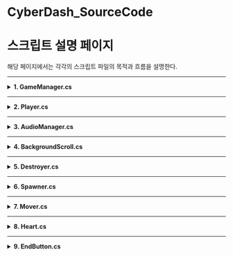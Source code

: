 # CyberDash_SourceCode

# 스크립트 설명 페이지

해당 페이지에서는 각각의 스크립트 파일의 목적과 흐름을 설명한다.

---

<details>
<summary><strong>1. GameManager.cs</strong></summary>

[GameManager Script]

### 목적:
게임의 전체적인 흐름을 관리하며, 게임 상태(인트로, 플레이 중, 사망)를 제어하고 점수 계산, 최고 점수 저장, 게임 속도 조절을 담당하는 클래스

### 주요 구성:
- **GameState (열거형)**: 게임 상태를 정의 (Intro, Playing, Dead).
- **싱글톤 패턴**: `Instance` 변수로 전역에서 접근 가능.
- **UI 및 오브젝트 참조**:
    - `IntroUi`, `DeadUi`
    - `EnemySpawner`, `DrinkSpawner`
    - `playerScript`
    - `scoreText`
- **주요 메서드**:
    - `CalculateScore()`
    - `SaveHighScore()`
    - `CalculateGameSpeed()`
    - `GameStart()`

### 코드의 흐름:
1. **초기화**: Intro UI 활성화, 싱글톤 인스턴스 설정
2. **게임 플레이**: `GameStart()` 호출로 상태 전환, 스폰 활성화, 점수 증가
3. **게임 오버**: 플레이어 체력 0 → 사망 처리, 최고 점수 저장, 종료 UI 표시

</details>

---

<details>
<summary><strong>2. Player.cs</strong></summary>

[Player Script]

### 목적:
플레이어 캐릭터의 움직임 (점프)과 충돌 (적, 음료) 처리, 무적 상태 제어

### 주요 구성:
- **속성**: `JumpForce`, `isGrounded`, `isInvincible`
- **컴포넌트**: `anime`, `rigid`, `boxCollider`
- **주요 메서드**:
    - `Update()`
    - `OnCollisionEnter2D()`
    - `OnTriggerEnter2D()`
    - `StartInvincible()`, `StopInvincible()`
    - `KillPlayer()`

### 코드의 흐름:
1. **초기화**: 컴포넌트 참조, 상태 초기화
2. **점프**: 스페이스바 입력 시 점프 처리
3. **충돌**: 적과 충돌 시 체력 감소, 음료로 회복, 황금 음료로 무적
4. **사망**: 체력 0일 경우 `KillPlayer()` 호출

</details>

---

<details>
<summary><strong>3. AudioManager.cs</strong></summary>

[AudioManager Script]

### 코드의 목적:
게임 내 효과음(SFX) 재생을 담당

### 주요 구성:
- **싱글톤 패턴**: `instance` 접근
- **사운드 설정**: `SFXSounds[]`, `SFXVolume`, `channels`
- **사운드 플레이어**: `SFXPlayers[]`, `channelIndex`
- **주요 메서드**:
    - `Init()`
    - `PlaySfx()`

### 코드의 흐름:
1. **초기화**: AudioSource 채널 생성
2. **재생**: SFX 타입에 따라 지정된 채널로 재생

</details>

---

<details>
<summary><strong>4. BackgroundScroll.cs</strong></summary>

[BackGroundScroll Script]

### 코드의 목적:
배경을 좌측으로 스크롤시켜 무한 배경 효과 구현

### 주요 구성:
- `scrollSpeed`
- `meshRenderer` → 텍스처 오프셋 변경

### 코드의 흐름:
1. **초기화**: MeshRenderer 참조
2. **스크롤**: 매 프레임 텍스처 오프셋 이동

</details>

---

<details>
<summary><strong>5. Destroyer.cs</strong></summary>

[Destroyer Script]

### 코드의 목적:
왼쪽 경계를 벗어난 오브젝트 삭제 → 성능 최적화

### 주요 구성:
- 파괴 조건: `transform.position.x <= -13.0f`

### 코드의 흐름:
- 매 프레임 검사 → 경계 벗어나면 `Destroy(this.gameObject)`

</details>

---

<details>
<summary><strong>6. Spawner.cs</strong></summary>

[Spawner Script]

### 코드의 목적:
적/음료를 무작위 생성하여 게임 장애물 및 회복 아이템 제공

### 주요 구성:
- `gameObjects[]`: 생성 가능한 오브젝트 목록
- `minSpawnTime`, `maxSpawnTime`: 생성 주기 범위

### 코드의 흐름:
1. **초기화**: 랜덤 시간에 `Spawn()` 호출
2. **Spawn()**: 랜덤 오브젝트 생성 → 다음 `Spawn()` 예약

</details>

---

<details>
<summary><strong>7. Mover.cs</strong></summary>

[Mover Script]

### 코드의 목적:
오브젝트를 일정한 속도로 좌측으로 이동 → 무한 스크롤 연출

### 주요 구성:
- `moveSpeed`: 이동 속도
- `Update()`: 이동 로직 (속도 × 게임 속도 × deltaTime)

### 코드의 흐름:
1. **초기화**: `Start()` 비어 있음
2. **이동**: 매 프레임 좌측 이동, `GameManager.Instance.CalculateGameSpeed()`로 속도 증가

</details>

---

<details>
<summary><strong>8. Heart.cs</strong></summary>

[Heart Script]

### 코드의 목적:
플레이어 체력을 하트 이미지로 시각적으로 표현

### 주요 구성:
- `OnHeart`, `OffHeart`: 하트 이미지
- `LiveNumber`: 하트 순서
- `spriteRenderer`: 이미지 변경 대상

### 코드의 흐름:
1. **초기화**: `spriteRenderer` 참조
2. **업데이트**: 체력 값에 따라 해당 하트 활성/비활성

</details>

---

<details>
<summary><strong>9. EndButton.cs</strong></summary>

[EndButton Script]

### 코드의 목적:
게임 종료 화면에서 다시 시작 및 종료 기능 수행

### 주요 구성:
- `Restart()`:
    - `SampleScene` 재로드
    - `ButtonPlay` 사운드 재생
- `QuitGame()`:
    - 애플리케이션 종료 (빌드 환경 한정)
    - `EndClick` 사운드 재생

### 코드의 흐름:
1. **재시작**: `Restart()` → 씬 재시작
2. **종료**: `QuitGame()` → 종료 처리 (에디터에서는 작동 안 함)

</details>

